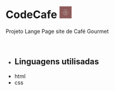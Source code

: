 # CodeCafe    <img src="/src/img/images/favicon.ico">

Projeto Lange Page site de Café Gourmet

<img src="">


- ## Linguagens utilisadas 
- html
- css

